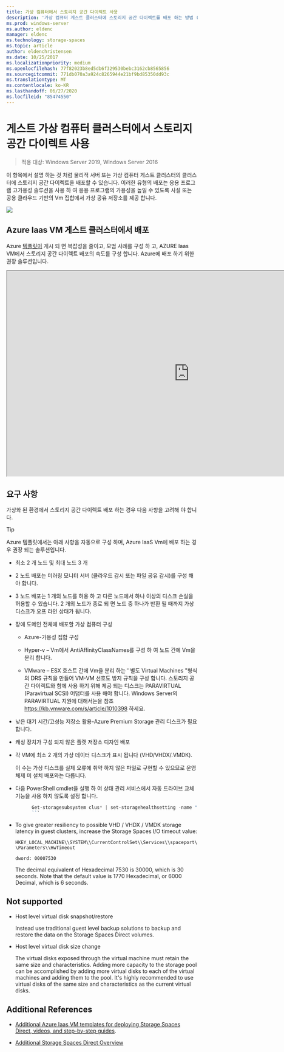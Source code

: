 ```yaml
---
title: 가상 컴퓨터에서 스토리지 공간 다이렉트 사용
description: '가상 컴퓨터 게스트 클러스터에 스토리지 공간 다이렉트를 배포 하는 방법 (예: Microsoft Azure)'
ms.prod: windows-server
ms.author: eldenc
manager: eldenc
ms.technology: storage-spaces
ms.topic: article
author: eldenchristensen
ms.date: 10/25/2017
ms.localizationpriority: medium
ms.openlocfilehash: 77f82023b8ed5db6f329530bebc3162cb8565856
ms.sourcegitcommit: 771db070a3a924c8265944e21bf9bd85350dd93c
ms.translationtype: MT
ms.contentlocale: ko-KR
ms.lasthandoff: 06/27/2020
ms.locfileid: "85474550"
---
```

# <a name="using-storage-spaces-direct-in-guest-virtual-machine-clusters"></a>게스트 가상 컴퓨터 클러스터에서 스토리지 공간 다이렉트 사용

> 적용 대상: Windows Server 2019, Windows Server 2016

이 항목에서 설명 하는 것 처럼 물리적 서버 또는 가상 컴퓨터 게스트 클러스터의 클러스터에 스토리지 공간 다이렉트을 배포할 수 있습니다. 이러한 유형의 배포는 응용 프로그램 고가용성 솔루션을 사용 하 여 응용 프로그램의 가용성을 높일 수 있도록 사설 또는 공용 클라우드 기반의 Vm 집합에서 가상 공유 저장소를 제공 합니다.

![](media/storage-spaces-direct-in-vm/storage-spaces-direct-in-vm.png)

## <a name="deploying-in-azure-iaas-vm-guest-clusters"></a>Azure Iaas VM 게스트 클러스터에서 배포

Azure [템플릿이](https://github.com/robotechredmond/301-storage-spaces-direct-md) 게시 되 면 복잡성을 줄이고, 모범 사례를 구성 하 고, AZURE Iaas VM에서 스토리지 공간 다이렉트 배포의 속도를 구성 합니다. Azure에 배포 하기 위한 권장 솔루션입니다.

<iframe src="https://channel9.msdn.com/Series/Microsoft-Hybrid-Cloud-Best-Practices-for-IT-Pros/Step-by-Step-Deploy-Windows-Server-2016-Storage-Spaces-Direct-S2D-Cluster-in-Microsoft-Azure/player" width="960" height="540" allowfullscreen></iframe>

## <a name="requirements"></a>요구 사항

가상화 된 환경에서 스토리지 공간 다이렉트 배포 하는 경우 다음 사항을 고려해 야 합니다.

> [!TIP]
> Azure 템플릿에서는 아래 사항을 자동으로 구성 하며, Azure IaaS Vm에 배포 하는 경우 권장 되는 솔루션입니다.

- 최소 2 개 노드 및 최대 노드 3 개

- 2 노드 배포는 미러링 모니터 서버 (클라우드 감시 또는 파일 공유 감시)를 구성 해야 합니다.

- 3 노드 배포는 1 개의 노드를 허용 하 고 다른 노드에서 하나 이상의 디스크 손실을 허용할 수 있습니다.  2 개의 노드가 종료 되 면 노드 중 하나가 반환 될 때까지 가상 디스크가 오프 라인 상태가 됩니다.

- 장애 도메인 전체에 배포할 가상 컴퓨터 구성

    - Azure-가용성 집합 구성

    - Hyper-v – Vm에서 AntiAffinityClassNames를 구성 하 여 노드 간에 Vm을 분리 합니다.

    - VMware – ESX 호스트 간에 Vm을 분리 하는 ' 별도 Virtual Machines "형식의 DRS 규칙을 만들어 VM-VM 선호도 방지 규칙을 구성 합니다. 스토리지 공간 다이렉트와 함께 사용 하기 위해 제공 되는 디스크는 PARAVIRTUAL (Paravirtual SCSI) 어댑터를 사용 해야 합니다. Windows Server의 PARAVIRTUAL 지원에 대해서는을 참조 https://kb.vmware.com/s/article/1010398 하세요.

- 낮은 대기 시간/고성능 저장소 활용-Azure Premium Storage 관리 디스크가 필요 합니다.

- 캐싱 장치가 구성 되지 않은 플랫 저장소 디자인 배포

- 각 VM에 최소 2 개의 가상 데이터 디스크가 표시 됩니다 (VHD/VHDX/.VMDK).

    이 수는 가상 디스크를 실제 오류에 취약 하지 않은 파일로 구현할 수 있으므로 운영 체제 미 설치 배포와는 다릅니다.

- 다음 PowerShell cmdlet을 실행 하 여 상태 관리 서비스에서 자동 드라이브 교체 기능을 사용 하지 않도록 설정 합니다.

    ```powershell
          Get-storagesubsystem clus* | set-storagehealthsetting -name "System.Storage.PhysicalDisk.AutoReplace.Enabled" -value "False"
          ```

- To give greater resiliency to possible VHD / VHDX / VMDK storage latency in guest clusters, increase the Storage Spaces I/O timeout value:

    `HKEY_LOCAL_MACHINE\\SYSTEM\\CurrentControlSet\\Services\\spaceport\\Parameters\\HwTimeout`

    `dword: 00007530`

    The decimal equivalent of Hexadecimal 7530 is 30000, which is 30 seconds. Note that the default value is 1770 Hexadecimal, or 6000 Decimal, which is 6 seconds.

## Not supported

- Host level virtual disk snapshot/restore

    Instead use traditional guest level backup solutions to backup and restore the data on the Storage Spaces Direct volumes.

- Host level virtual disk size change

    The virtual disks exposed through the virtual machine must retain the same size and characteristics. Adding more capacity to the storage pool can be accomplished by adding more virtual disks to each of the virtual machines and adding them to the pool. It's highly recommended to use virtual disks of the same size and characteristics as the current virtual disks.

## Additional References

- [Additional Azure Iaas VM templates for deploying Storage Spaces Direct, videos, and step-by-step guides](https://techcommunity.microsoft.com/t5/Failover-Clustering/Deploying-IaaS-VM-Guest-Clusters-in-Microsoft-Azure/ba-p/372126).

- [Additional Storage Spaces Direct Overview](https://docs.microsoft.com/windows-server/storage/storage-spaces/storage-spaces-direct-overview)
